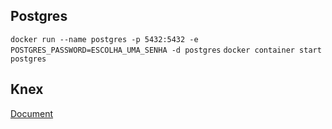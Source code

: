 ## Postgres
``` docker run --name postgres -p 5432:5432 -e POSTGRES_PASSWORD=ESCOLHA_UMA_SENHA -d postgres ```
``` docker container start postgres ```

## Knex

[Document](http://perkframework.com/v1/guides/database-migrations-knex.html)